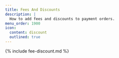 ```yaml
---
title: Fees And Discounts
description: |
  How to add fees and discounts to payment orders.
menu_order: 1900
icon:
  content: discount
  outlined: true
---
```


{% include fee-discount.md %}
